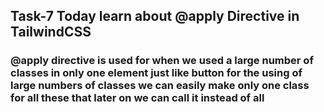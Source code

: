 ## Task-7 Today learn about @apply Directive in TailwindCSS 

### @apply directive is used for when we used a large number of classes in only one element just like button for the using of large numbers of classes we can easily make only one class for all these that later on we can call it instead of all
